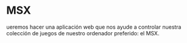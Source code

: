 # MSX
ueremos hacer una aplicación web que nos ayude a controlar nuestra colección de juegos de nuestro ordenador preferido: el MSX.
